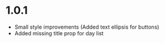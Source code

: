 # 1.0.1

- Small style improvements (Added text ellipsis for buttons)
- Added missing title prop for day list
